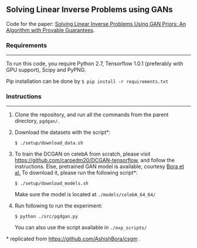 ## Solving Linear Inverse Problems using GANs

Code for the paper: [Solving Linear Inverse Problems Using GAN Priors: An Algorithm with Provable Guarantees](https://arxiv.org/abs/1802.08406).

### Requirements 
---
To run this code, you require Python 2.7, Tensorflow 1.0.1 (preferably with GPU support), Scipy and PyPNG.

Pip installation can be done by ```$ pip install -r requirements.txt```

### Instructions
---

1. Clone the repository, and run all the commands from the parent directory, ```pgdgan/```.

2. Download the datasets with the script*:
    ```shell
    $ ./setup/download_data.sh 
    ```
3. To train the DCGAN on celebA from scratch, please visit https://github.com/carpedm20/DCGAN-tensorflow, and follow the instructions.
 Else, pretrained GAN model is available, courtesy [Bora et al.](https://github.com/AshishBora/csgm)
 To download it, please run the following script*: 
   ```shell
   $ ./setup/download_models.sh
   ```
   Make sure the model is located at ```./models/celebA_64_64/```
4. Run following to run the experiment:
    ```shell
    $ python ./src/pgdgan.py
    ```
    You can also use the script available in ```./exp_scripts/```


\* replicated from https://github.com/AshishBora/csgm .
